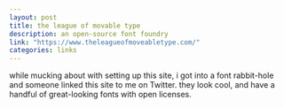 ```yaml
---
layout: post
title: the league of movable type
description: an open-source font foundry
link: "https://www.theleagueofmoveabletype.com/"
categories: links
---
```


while mucking about with setting up this site, i got into a font rabbit-hole and someone linked this
site to me on Twitter. they look cool, and have a handful of great-looking fonts with open licenses.
